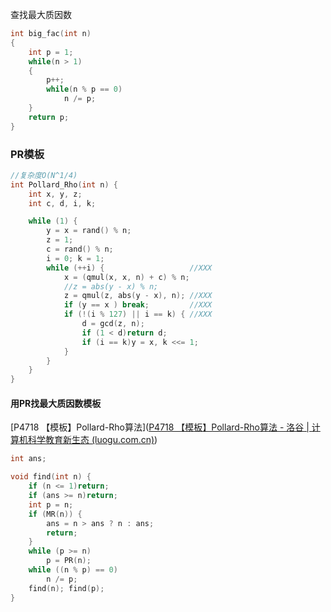 查找最大质因数

```c++
int big_fac(int n)
{   
    int p = 1;
    while(n > 1)
    {
        p++;
        while(n % p == 0)
            n /= p; 
    }
    return p;
}

```





### PR模板

```c++
//复杂度O(N^1/4)
int Pollard_Rho(int n) {
    int x, y, z;
    int c, d, i, k;

    while (1) {
        y = x = rand() % n;
        z = 1;
        c = rand() % n;
        i = 0; k = 1;
        while (++i) {                   //XXX
            x = (qmul(x, x, n) + c) % n;
            //z = abs(y - x) % n;
            z = qmul(z, abs(y - x), n); //XXX
            if (y == x ) break;         //XXX
            if (!(i % 127) || i == k) { //XXX
                d = gcd(z, n);
                if (1 < d)return d;
                if (i == k)y = x, k <<= 1;
            }
        }
    }
}
```



#### 用PR找最大质因数模板

[P4718 【模板】Pollard-Rho算法]([P4718 【模板】Pollard-Rho算法 - 洛谷 | 计算机科学教育新生态 (luogu.com.cn)](https://www.luogu.com.cn/problem/P4718))

```c++
int ans;

void find(int n) {
    if (n <= 1)return;
    if (ans >= n)return;
    int p = n;
    if (MR(n)) {
        ans = n > ans ? n : ans;
        return;
    }
    while (p >= n) 
        p = PR(n);
    while ((n % p) == 0)
        n /= p;
    find(n); find(p);
}
```

